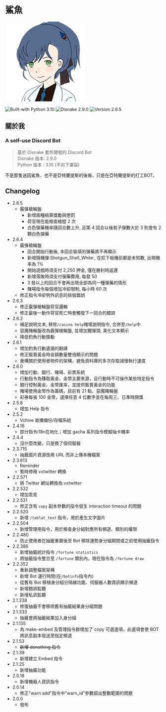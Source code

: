 # 鯊魚
![鯊魚形象](/img/shark-discordbot.png "鯊魚形象")

![Built-with Python 3.10](https://img.shields.io/badge/Python-3.10-informational?style=plastic&logo=python)
![Disnake 2.9.0](https://img.shields.io/badge/disnake-2.9.0-informational?style=plastic)
![Version 2.6.5](https://img.shields.io/badge/version-2.6.5-informational?style=plastic)

## 關於我

### A self-use Discord Bot  
> 基於 Disnake 套件開發的 Discord Bot  
> Disnake 版本: 2.9.0  
> Python 版本 : 3.10 (不向下兼容)  

不是那隻迷因鯊魚、也不是亞特蘭提斯的後裔，只是在亞特蘭提斯的打工BOT。

## Changelog
* 2.6.5
	* 霰彈槍輪盤
		* 新增兩種結算獎勵與懲罰
		* 荷官現在能檢查槍膛 2 次
		* 白色彈藥機率隨回合數上升, 且第 4 回合以後若子彈數大於 3 則會有 2 顆白色彈藥
* 2.6.4
	* 霰彈槍輪盤
		* 回合開始行動後, 本回合裝填的彈藥將不再顯示
		* 新增隨機彈:Shotgun_Shell_White:, 在扣下板機前都是未知數, 出現機率為 1%
		* 開始遊戲時須支付 2,250 押金, 僅在勝利時返還
		* 新增落敗時須支付彈藥費用, 每發 50
		* 3 發以上的回合不會再出現全部為同一種彈藥的情形
		* 賭場指令每個增加冷卻限制, 每小時 60 次
	* 修正指令冷卻例外訊息的排版錯誤
* 2.6.3
	* 修正霰彈槍輪盤荷官邏輯
	* 修正最後一動作荷官死亡時會觸發下一回合的錯誤
* 2.6.2
	* 補足說明文本, 移除`/casino help`賭場說明指令, 合併至`/help`中
	* 惡魔賭輪盤改為霰彈槍輪盤, 並增加獨彈頭, 美化文本顯示
	* 降低釣魚行動獎勵
* 2.6.1
	* 增加釣魚行動遺漏的翻譯
	* 修正販賣黃金時金額數量雙倍顯示的問題
	* 重構關於使用者物件的架構，避免資料庫的多次存取減慢執行速度
* 2.6.0
	* 增加行動、銀行、賭場、彩票系統
	* 行動指令為賺取黃金、金幣主要來源，且行動時不可操作某些特定指令
	* 銀行控制黃金、金幣匯率，並提供販賣黃金的功能
	* 賭場使用金幣作為籌碼，目前有 21 點、惡魔賭輪盤
	* 彩券每張 100 金幣，選擇任意 4 位數字並在每周三、日準時開獎
* 2.5.8
	* 增加 Help 指令
* 2.5.2
	* Vchive 直播備份/存檔系統
* 2.4.16
	* 部分指令i18n在地化；增加 gacha 系列指令模擬抽卡機率
* 2.4.4
	* 沒什麼改變，只是換了個伺服器
* 2.3.715
	* 抽籤圖片資源改用 URL 而非上傳本機檔案
* 2.3.613
	* Reminder
	* 暫時停用 vxtwitter 轉換
* 2.2.571
	* 將 Twitter 網址轉換為 vxtwitter
* 2.2.532
	* 增加乖乖
* 2.2.531
	* 修正含有 `copy` 副本參數的指令發生 interaction timeout 的問題
* 2.2.520
	* 新增 `/tablat_text` 指令，用於產生文字圖片
* 2.2.504
	* 新增管理用指令，用於檢查身分組對應所有頻道、類別的權限
* 2.2.480
	* 防止使用者在抽籤重置後至 Bot 移除運勢身分組期間或之前使用抽籤指令
* 2.2.386
	* 新增抽籤統計指令 `/fortune statistics`
	* 將抽籤指令整合至 `/fortune` 類別內，現在指令為 `/fortune draw`
* 2.2.352
	* 重新調整檔案架構
	* 新增 Bot 運行時間(在`/botinfo`指令內)
	* 從舊有 Bot 移植身分組分隔線功能、伺服器人數資訊顯示頻道
	* 新增錯誤監聽
	* 新增私訊監聽
* 2.1.338
	* 修復抽籤不會移除舊有抽籤結果身分組問題
* 2.1.333
	* 抽籤會將抽籤結果加入身分組
* 2.1.135
	* 為 make-embed 及管理指令群增加了 copy 可選選項，此選項會使 BOT 將訊息副本發送至指定頻道
* 2.1.53
	* ~~新增 donothing 指令~~
* 2.1.39
	* 新增建立 Embed 指令
* 2.1.25
	* 新增抽籤功能
* 2.0.18
	* 新增機器人資訊指令
* 2.0.14
	* 修正"warn add"指令中"warn_id"參數超出整數範圍的問題
* 2.0.0
	* 發布
